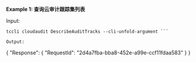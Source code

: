 **Example 1: 查询云审计跟踪集列表**



Input: 

```
tccli cloudaudit DescribeAuditTracks --cli-unfold-argument ```

Output: 
```
{
    "Response": {
        "RequestId": "2d4a7fba-bba8-452e-a99e-ccf11fdaa583"
    }
}
```

